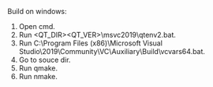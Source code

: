 Build on windows:

1. Open cmd.
2. Run <QT_DIR>\<QT_VER>\msvc2019\qtenv2.bat.
3. Run C:\Program Files (x86)\Microsoft Visual Studio\2019\Community\VC\Auxiliary\Build\vcvars64.bat.
4. Go to souce dir.
5. Run qmake.
6. Run nmake.
